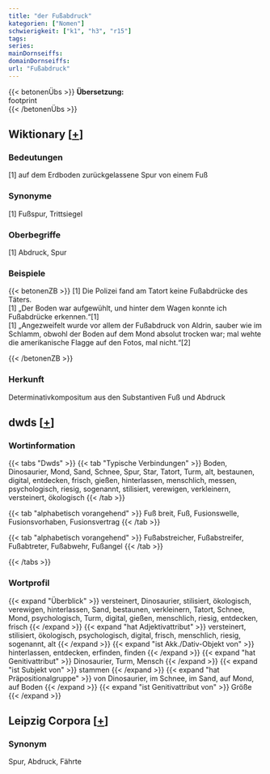 ```yaml
---
title: "der Fußabdruck"
kategorien: ["Nomen"]
schwierigkeit: ["k1", "h3", "r15"]
tags:
series:
mainDornseiffs:
domainDornseiffs:
url: "Fußabdruck"
---
```


{{< betonenÜbs >}}
**Übersetzung:**  
footprint  
{{< /betonenÜbs >}}

## Wiktionary [[+](https://de.wiktionary.org/wiki/Fußabdruck)]

### Bedeutungen
[1] auf dem Erdboden zurückgelassene Spur von einem Fuß  

### Synonyme
[1] Fußspur, Trittsiegel  

### Oberbegriffe
[1] Abdruck, Spur  

### Beispiele
{{< betonenZB >}}
[1] Die Polizei fand am Tatort keine Fußabdrücke des Täters.  
[1] „Der Boden war aufgewühlt, und hinter dem Wagen konnte ich Fußabdrücke erkennen.“[1]  
[1] „Angezweifelt wurde vor allem der Fußabdruck von Aldrin, sauber wie im Schlamm, obwohl der Boden auf dem Mond absolut trocken war; mal wehte die amerikanische Flagge auf den Fotos, mal nicht.“[2]  

{{< /betonenZB >}}
### Herkunft
Determinativkompositum aus den Substantiven Fuß und Abdruck  



## dwds [[+](https://www.dwds.de/wb/Fußabdruck)]

### Wortinformation
{{< tabs "Dwds" >}}
{{< tab "Typische Verbindungen" >}}
Boden, Dinosaurier, Mond, Sand, Schnee, Spur, Star, Tatort, Turm, alt, bestaunen, digital, entdecken, frisch, gießen, hinterlassen, menschlich, messen, psychologisch, riesig, sogenannt, stilisiert, verewigen, verkleinern, versteinert, ökologisch
{{< /tab >}}

{{< tab "alphabetisch vorangehend" >}}
Fuß breit, Fuß, Fusionswelle, Fusionsvorhaben, Fusionsvertrag
{{< /tab >}}

{{< tab "alphabetisch vorangehend" >}}
Fußabstreicher, Fußabstreifer, Fußabtreter, Fußabwehr, Fußangel
{{< /tab >}}

{{< /tabs >}}

### Wortprofil
{{< expand "Überblick" >}} versteinert, Dinosaurier, stilisiert, ökologisch, verewigen, hinterlassen, Sand, bestaunen, verkleinern, Tatort, Schnee, Mond, psychologisch, Turm, digital, gießen, menschlich, riesig, entdecken, frisch {{< /expand >}}
{{< expand "hat Adjektivattribut" >}} versteinert, stilisiert, ökologisch, psychologisch, digital, frisch, menschlich, riesig, sogenannt, alt {{< /expand >}}
{{< expand "ist Akk./Dativ-Objekt von" >}} hinterlassen, entdecken, erfinden, finden {{< /expand >}}
{{< expand "hat Genitivattribut" >}} Dinosaurier, Turm, Mensch {{< /expand >}}
{{< expand "ist Subjekt von" >}} stammen {{< /expand >}}
{{< expand "hat Präpositionalgruppe" >}} von Dinosaurier, im Schnee, im Sand, auf Mond, auf Boden {{< /expand >}}
{{< expand "ist Genitivattribut von" >}} Größe {{< /expand >}}

## Leipzig Corpora [[+](https://corpora.uni-leipzig.de/en/res?word=Fußabdruck&corpusId=deu_newscrawl-public_2018)]


### Synonym
Spur, Abdruck, Fährte

